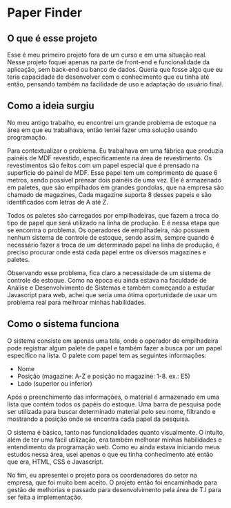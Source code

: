 # Paper Finder

## O que é esse projeto

Esse é meu primeiro projeto fora de um curso e em uma situação real. Nesse projeto foquei apenas na parte de front-end  e funcionalidade da aplicação, sem back-end ou banco de dados. Queria que fosse algo que eu teria capacidade de desenvolver com o conhecimento que eu tinha até então, pensando também na facilidade de uso e adaptação do usuário final.

## Como a ideia surgiu

No meu antigo trabalho, eu encontrei um grande problema de estoque na área em que eu trabalhava, então tentei fazer uma solução usando programação.

Para contextualizar o problema. Eu trabalhava em uma fábrica que produzia painéis de MDF revestido, especificamente na área de revestimento. Os revestimentos são feitos com um papel especial que é prensado na superfície do painel de MDF. Esse papel tem um comprimento de quase 6 metros, sendo possível prensar dois painéis de uma vez. Ele é armazenado em paletes, que são empilhados em grandes gondolas, que na empresa são chamado de magazines, Cada magazine suporta 8 desses papeis e são identificados com letras de A até Z.

Todos os paletes são carregados por empilhadeiras, que fazem a troca do tipo de papel que será utilizado na linha de produção. E é nessa etapa que se encontra o problema. Os operadores de empilhadeira, não possuem nenhum sistema de controle de estoque, sendo assim, sempre quando é necessário fazer a troca de um determinado papel na linha de produção, é preciso procurar onde está cada papel entre os diversos magazines e paletes.

Observando esse problema, fica claro a necessidade de um sistema de controle de estoque. Como na época eu ainda estava na faculdade de Análise e Desenvolvimento de Sistemas e também começando a estudar Javascript para web, achei que seria uma ótima oportunidade de usar um problema real para melhroar minhas habilidades.

## Como o sistema funciona

O sistema consiste em apenas uma tela, onde o operador de empilhadeira pode registrar algum palete de papel e também fazer a busca por um papel específico na lista. O palete com papel tem as seguintes informações:

- Nome
- Posição (magazine: A-Z e posição no magazine: 1-8. ex.: E5)
- Lado (superior ou inferior)

Após o preenchimento das informações, o material é armazenado em uma lista que contém todos os papéis do estoque. Uma barra de pesquisa pode ser utilizada para buscar determinado material pelo seu nome, filtrando e mostrando a posição onde se encontra cada papel da pesquisa.

O sistema é básico, tanto nas funcionalidades quanto visualmente. O intuíto, além de ter uma fácil utilização, era também melhorar minhas habilidades e entendimento da programação web. Como eu ainda estava iniciando meus estudos nessa área, usei apenas o que eu tinha conhecimento até então que era, HTML, CSS e Javascript.

No fim, eu apresentei o projeto para os coordenadores do setor na empresa, que foi muito bem aceito. O projeto então foi encaminhado para gestão de melhorias e passado para desenvolvimento pela área de T.I para ser feita a implementação.
